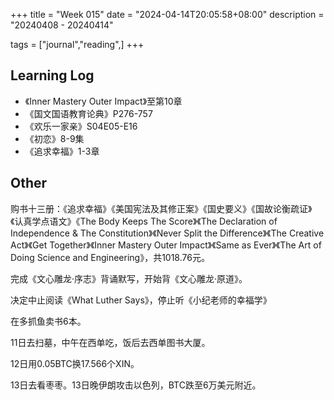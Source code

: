 +++
title = "Week 015"
date = "2024-04-14T20:05:58+08:00"
description = "20240408 - 20240414"

tags = ["journal","reading",]
+++

## Learning Log

* 《Inner Mastery Outer Impact》至第10章
* 《国文国语教育论典》P276-757
* 《欢乐一家亲》S04E05-E16
* 《初恋》8-9集
* 《追求幸福》1-3章

## Other

购书十三册：《追求幸福》《美国宪法及其修正案》《国史要义》《国故论衡疏证》《认真学点语文》《The Body Keeps The Score》《The Declaration of Independence & The Constitution》《Never Split the Difference》《The Creative Act》《Get Together》《Inner Mastery Outer Impact》《Same as Ever》《The Art of Doing Science and Engineering》，共1018.76元。

完成《文心雕龙·序志》背诵默写，开始背《文心雕龙·原道》。

决定中止阅读《What Luther Says》，停止听《小纪老师的幸福学》

在多抓鱼卖书6本。

11日去扫墓，中午在西单吃，饭后去西单图书大厦。

12日用0.05BTC换17.566个XIN。

13日去看枣枣。13日晚伊朗攻击以色列，BTC跌至6万美元附近。
